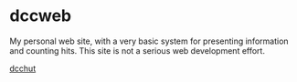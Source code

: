 dccweb=========My personal web site, with a very basic system for presenting information and counting hits.  This site is not a seriousweb development effort.[dcchut](http://dcc.nitrated.net)